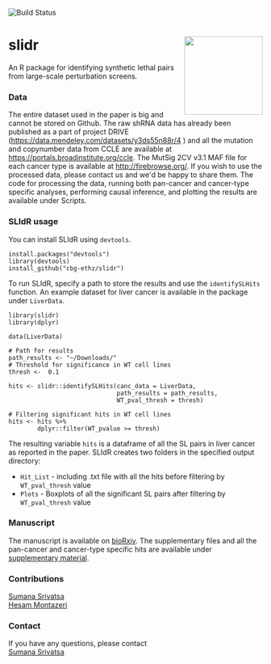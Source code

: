 ![Build Status](https://travis-ci.org/cbg-ethz/slidr.svg?branch=master)

# slidr <img src="https://github.com/cbg-ethz/slidr/blob/master/slidr.png" align="right" width="155 px"/>

An R package for identifying synthetic lethal pairs from large-scale perturbation screens.


### Data

The entire dataset used in the paper is big and cannot be stored on Github. The raw shRNA data has already been published as a part of project DRIVE (https://data.mendeley.com/datasets/y3ds55n88r/4 ) and all the mutation and copynumber data from CCLE are available at  https://portals.broadinstitute.org/ccle. The MutSig 2CV v3.1 MAF file for each cancer type is available at  http://firebrowse.org/. If you wish to use the processed data, please contact us and we'd be happy to share them. The code for processing the data, running both pan-cancer and cancer-type specific analyses, performing causal inference, and plotting the results are available under Scripts. 


### SLIdR usage

You can install SLIdR using `devtools`.

```
install.packages("devtools") 
library(devtools) 
install_github("cbg-ethz/slidr")
```
To run SLIdR, specify a path to store the results and use the `identifySLHits` function. An example dataset for liver cancer is available in the package under `LiverData`. 

```
library(slidr)
library(dplyr)

data(LiverData)

# Path for results
path_results <- "~/Downloads/"
# Threshold for significance in WT cell lines
thresh <-  0.1

hits <- slidr::identifySLHits(canc_data = LiverData, 
                              path_results = path_results, 
                              WT_pval_thresh = thresh)
                      
# Filtering significant hits in WT cell lines
hits <- hits %>% 
        dplyr::filter(WT_pvalue >= thresh)

```
The resulting variable `hits` is a dataframe of all the SL pairs in liver cancer as reported in the paper. SLIdR creates two folders in the specified output directory:
* `Hit_List` - including .txt file with all the hits before filtering by `WT_pval_thresh` value
* `Plots` - Boxplots of all the significant SL pairs after filtering by `WT_pval_thresh` value

### Manuscript
The manuscript is available on [bioRxiv](https://www.biorxiv.org/content/10.1101/810374v1.full). The supplementary files and all the pan-cancer and cancer-type specific hits are available under [supplementary material](https://www.biorxiv.org/content/10.1101/810374v1.supplementary-material).

### Contributions
[Sumana Srivatsa](mailto:sumana.srivatsa@bsse.ethz.ch) <br/>
[Hesam Montazeri](mailto:hesam.montazeri@gmail.com)

### Contact

If you have any questions, please contact <br/>
[Sumana Srivatsa](mailto:sumana.srivatsa@bsse.ethz.ch)
  
